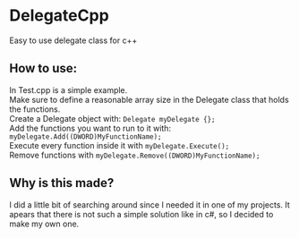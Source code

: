 # DelegateCpp
Easy to use delegate class for c++


## How to use:
In Test.cpp is a simple example.                
Make sure to define a reasonable array size in the Delegate class that holds the functions.                                
Create a Delegate object with: ```Delegate myDelegate {};```                                                     
Add the functions you want to run to it with: ```myDelegate.Add((DWORD)MyFunctionName);```                                    
Execute every function inside it with ```myDelegate.Execute();```                                       
Remove functions with ```myDelegate.Remove((DWORD)MyFunctionName);```                                            

## Why is this made?
I did a little bit of searching around since I needed it in one of my projects. It apears that there is not such a simple solution like in c#, so I decided to make my own one.

